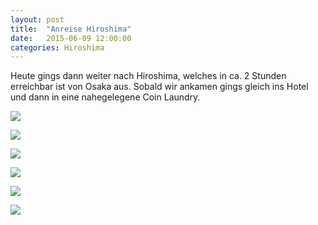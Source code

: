 ```yaml
---
layout: post
title:  "Anreise Hiroshima"
date:   2015-06-09 12:00:00
categories: Hiroshima
---
```


Heute gings dann weiter nach Hiroshima, welches in ca. 2 Stunden erreichbar ist von Osaka aus.
Sobald wir ankamen gings gleich ins Hotel und dann in eine nahegelegene Coin Laundry.

![](/japan2015/content/images/2015/06/image-92.jpg)

![](/japan2015/content/images/2015/06/image-93.jpg)

![](/japan2015/content/images/2015/06/image-94.jpg)

![](/japan2015/content/images/2015/06/image-95.jpg)

![](/japan2015/content/images/2015/06/image-96.jpg)

![](/japan2015/content/images/2015/06/image-97.jpg)
